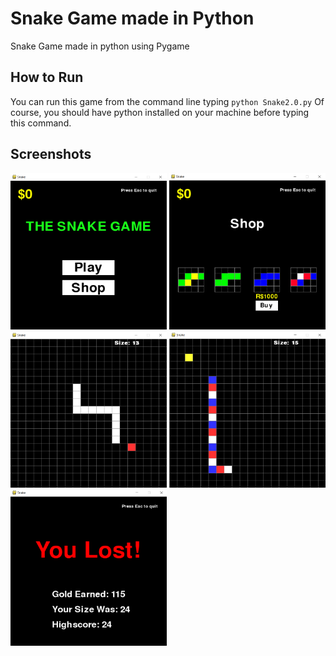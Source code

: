 # Snake Game made in Python
Snake Game made in python using Pygame

## How to Run
You can run this game from the command line typing ```python Snake2.0.py```
Of course, you should have python installed on your machine before typing this command.


## Screenshots
<div>
  <img src="https://raw.githubusercontent.com/NoanFelipe/SnakeGame-Python/master/Screenshots/Capture.PNG" width='250' height='250'>
  <img src="https://raw.githubusercontent.com/NoanFelipe/SnakeGame-Python/master/Screenshots/Shop.PNG" width="250" height="250">
  <img src="https://raw.githubusercontent.com/NoanFelipe/SnakeGame-Python/master/Screenshots/Gameplay1.PNG" width="250" height="250">
  <img src="https://github.com/NoanFelipe/SnakeGame-Python/blob/master/Screenshots/Gameplay2.PNG?raw=true" width="250" height="250">
  <img src="https://github.com/NoanFelipe/SnakeGame-Python/blob/master/Screenshots/Lost.PNG?raw=true" width="250" height="250">
</div>
